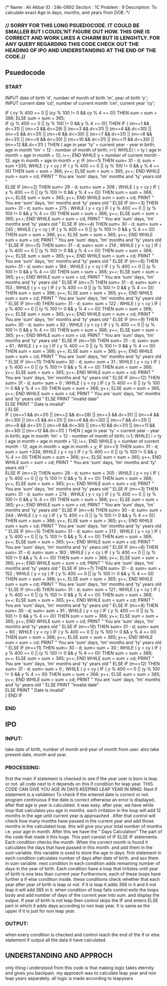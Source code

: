 /* Name    : Ali Akbar
   ID      : 24k-0892 
Section    : 1C
Problem    : 9
Description: To calculate exact Age in days, months, and years from DOB  .*/

### // SORRY FOR THIS LONG PSUEDOCODE. IT COULD BE SMALLER BUT I COUDL'NT FIGURE OUT HOW. THIS ONE IS CORRECT AND WORK LIKES A CHARM BUT IS LENGHTLY. FOR ANY QUERY REGARDING THIS CODE CHECK OUT THE HEADING OF IPO AND UNDERSTANDING AT THE END OF THE CODE.//
## Psuedocode
### START
 INPUT date of birth 'd', number of month of birth 'm', year of birth 'y';
 INPUT current date 'cd', number of current month 'cm', current year 'cy';

 IF ( cy % 400 == 0 || (cy % 100 != 0 && cy % 4 == 0)) THEN
     sum = sum + 366;
 ELSE 
     sum = sum + 365;                      
 IF (y % 400 == 0 || (y % 100 != 0 && y % 4 == 0)) THEN
    IF ( (m==1 && d<=31) || (m==2 && d>=29) || (m==3 && d<=31) || (m==4 && d<=30) || (m==5 && d<=31) || (m==6 && d<=30) || (m==7 && d<=31) || (m==8 && d<=31) || (m==9      && d<=30) || (m==10 && d<=31) || (m==11 && d<=30) || (m==12 && d<=31) ) THEN
       {
        age in year 'ty' = current year - year in birth;
        age in month 'tm' = 12 - number of month of birth;
        i=1;
        WHILE( i < ty )
            age in month = age in month + 12;
            i++;
        END WHILE
        y = number of current month - 12;
        age in month = age in month + y;
        IF (m==1) THEN
           sum= 31 - d;
           sum = sum +335;
           WHILE ( y < cy )
                  IF ( y % 400 == 0 || (y % 100 != 0 && y % 4 == 0)) THEN
                      sum = sum + 366;
                      y++;
                  ELSE 
                      sum = sum + 365;
                      y++;
           END WHILE
           sum = sum + cd;
           PRINT " You are 'sum' days, 'tm' months and  'ty' years old "         
        ELSE IF (m==2) THEN
           sum= 29 - d;
           sum= sum + 306 ;
           WHILE ( y < cy )
                  IF ( y % 400 == 0 || (y % 100 != 0 && y % 4 == 0)) THEN
                      sum = sum + 366;
                      y++;
                  ELSE 
                      sum = sum + 365;
                      y++;
           END WHILE
           sum = sum + cd;
           PRINT " You are 'sum' days, 'tm' months and  'ty' years old "
        ELSE IF (m==3) THEN
           sum= 31 - d;
           sum= sum + 275 ;
           WHILE ( y < cy )
                  IF ( y % 400 == 0 || (y % 100 != 0 && y % 4 == 0)) THEN
                      sum = sum + 366;
                      y++;
                  ELSE 
                      sum = sum + 365;
                      y++;
           END WHILE
           sum = sum + cd;
           PRINT " You are 'sum' days, 'tm' months and  'ty' years old "
        ELSE IF (m==4) THEN
           sum= 30 - d;
           sum= sum + 245 ;
           WHILE ( y < cy )
                  IF ( y % 400 == 0 || (y % 100 != 0 && y % 4 == 0)) THEN
                      sum = sum + 366;
                      y++;
                  ELSE 
                      sum = sum + 365;
                      y++;
           END WHILE
           sum = sum + cd;
           PRINT " You are 'sum' days, 'tm' months and  'ty' years old "
        ELSE IF (m==5) THEN
           sum= 31 - d;
           sum= sum + 214 ;
           WHILE ( y < cy )
                  IF ( y % 400 == 0 || (y % 100 != 0 && y % 4 == 0)) THEN
                      sum = sum + 366;
                      y++;
                  ELSE 
                      sum = sum + 365;
                      y++;
           END WHILE
           sum = sum + cd;
           PRINT " You are 'sum' days, 'tm' months and  'ty' years old "
        ELSE IF (m==6) THEN
           sum= 31 - d;
           sum= sum + 184 ;
           WHILE ( y < cy )
                  IF ( y % 400 == 0 || (y % 100 != 0 && y % 4 == 0)) THEN
                      sum = sum + 366;
                      y++;
                  ELSE 
                      sum = sum + 365;
                      y++;
           END WHILE
           sum = sum + cd;
           PRINT " You are 'sum' days, 'tm' months and  'ty' years old "
        ELSE IF (m==7) THEN
           sum= 31 - d;
           sum= sum + 153 ;
           WHILE ( y < cy )
                  IF ( y % 400 == 0 || (y % 100 != 0 && y % 4 == 0)) THEN
                      sum = sum + 366;
                      y++;
                  ELSE 
                      sum = sum + 365;
                      y++;
           END WHILE
           sum = sum + cd;
           PRINT " You are 'sum' days, 'tm' months and  'ty' years old "
        ELSE IF (m==8) THEN
           sum= 31 - d;
           sum= sum + 122 ;
           WHILE ( y < cy )
                  IF ( y % 400 == 0 || (y % 100 != 0 && y % 4 == 0)) THEN
                      sum = sum + 366;
                      y++;
                  ELSE 
                      sum = sum + 365;
                      y++;
           END WHILE
           sum = sum + cd;
           PRINT " You are 'sum' days, 'tm' months and  'ty' years old "
        ELSE IF (m==9) THEN
           sum= 30 - d;
           sum= sum + 92 ;
           WHILE ( y < cy )
                  IF ( y % 400 == 0 || (y % 100 != 0 && y % 4 == 0)) THEN
                      sum = sum + 366;
                      y++;
                  ELSE 
                      sum = sum + 365;
                      y++;
           END WHILE
           sum = sum + cd;
           PRINT " You are 'sum' days, 'tm' months and  'ty' years old "
        ELSE IF (m==10) THEN
           sum= 31 - d;
           sum= sum + 61 ;
           WHILE ( y < cy )
                  IF ( y % 400 == 0 || (y % 100 != 0 && y % 4 == 0)) THEN
                      sum = sum + 366;
                      y++;
                  ELSE 
                      sum = sum + 365;
                      y++;
           END WHILE
           sum = sum + cd;
           PRINT " You are 'sum' days, 'tm' months and  'ty' years old "
        ELSE IF (m==11) THEN 
           sum= 30 - d;
           sum= sum + 31 ;
           WHILE ( y < cy )
                  IF ( y % 400 == 0 || (y % 100 != 0 && y % 4 == 0)) THEN
                      sum = sum + 366;
                      y++;
                  ELSE 
                      sum = sum + 365;
                      y++;
           END WHILE
           sum = sum + cd;
           PRINT " You are 'sum' days, 'tm' months and  'ty' years old "
        ELSE IF (m==12) THEN
           sum= 31 - d;
           sum= sum + 0 ;
           WHILE ( y < cy )
                  IF ( y % 400 == 0 || (y % 100 != 0 && y % 4 == 0)) THEN
                      sum = sum + 366;
                      y++;
                  ELSE 
                      sum = sum + 365;
                      y++;
           END WHILE
           sum = sum + cd;
           PRINT " You are 'sum' days, 'tm' months and  'ty' years old "
        ELSE
           PRINT "invalid date"        
    ELSE 
        PRINT " Date is invalid"    
       }
 ELSE  
     IF ( (m==1 && d<=31) || (m==2 && d>=28) || (m==3 && d<=31) || (m==4 && d<=30) || (m==5 && d<=31) || (m==6 && d<=30) || (m==7 && d<=31) || (m==8 && d<=31) || (m==9      && d<=30) || (m==10 && d<=31) || (m==11 && d<=30) || (m==12 && d<=31) ) THEN
       {
        age in year 'ty' = current year - year in birth;
        age in month 'tm' = 12 - number of month of birth;
        i=1;
        WHILE( i < ty )
            age in month = age in month + 12;
            i++;
        END WHILE
        y = number of current month - 12;
        age in month = age in month + y;
        IF (m==1) THEN
           sum= 31 - d;
           sum = sum +334;
           WHILE ( y < cy )
                  IF ( y % 400 == 0 || (y % 100 != 0 && y % 4 == 0)) THEN
                      sum = sum + 366;
                      y++;
                  ELSE 
                      sum = sum + 365;
                      y++;
           END WHILE
           sum = sum + cd;
           PRINT " You are 'sum' days, 'tm' months and  'ty' years old "         
        ELSE IF (m==2) THEN
           sum= 28 - d;
           sum= sum + 305 ;
           WHILE ( y < cy )
                  IF ( y % 400 == 0 || (y % 100 != 0 && y % 4 == 0)) THEN
                      sum = sum + 366;
                      y++;
                  ELSE 
                      sum = sum + 365;
                      y++;
           END WHILE
           sum = sum + cd;
           PRINT " You are 'sum' days, 'tm' months and  'ty' years old "
        ELSE IF (m==3) THEN
           sum= 31 - d;
           sum= sum + 274 ;
           WHILE ( y < cy )
                  IF ( y % 400 == 0 || (y % 100 != 0 && y % 4 == 0)) THEN
                      sum = sum + 366;
                      y++;
                  ELSE 
                      sum = sum + 365;
                      y++;
           END WHILE
           sum = sum + cd;
           PRINT " You are 'sum' days, 'tm' months and  'ty' years old "
        ELSE IF (m==4) THEN
           sum= 30 - d;
           sum= sum + 244 ;
           WHILE ( y < cy )
                  IF ( y % 400 == 0 || (y % 100 != 0 && y % 4 == 0)) THEN
                      sum = sum + 366;
                      y++;
                  ELSE 
                      sum = sum + 365;
                      y++;
           END WHILE
           sum = sum + cd;
           PRINT " You are 'sum' days, 'tm' months and  'ty' years old "
        ELSE IF (m==5) THEN
           sum= 31 - d;
           sum= sum + 213 ;
           WHILE ( y < cy )
                  IF ( y % 400 == 0 || (y % 100 != 0 && y % 4 == 0)) THEN
                      sum = sum + 366;
                      y++;
                  ELSE 
                      sum = sum + 365;
                      y++;
           END WHILE
           sum = sum + cd;
           PRINT " You are 'sum' days, 'tm' months and  'ty' years old "
        ELSE IF (m==6) THEN
           sum= 31 - d;
           sum= sum + 183 ;
           WHILE ( y < cy )
                  IF ( y % 400 == 0 || (y % 100 != 0 && y % 4 == 0)) THEN
                      sum = sum + 366;
                      y++;
                  ELSE 
                      sum = sum + 365;
                      y++;
           END WHILE
           sum = sum + cd;
           PRINT " You are 'sum' days, 'tm' months and  'ty' years old "
        ELSE IF (m==7) THEN
           sum= 31 - d;
           sum= sum + 152 ;
           WHILE ( y < cy )
                  IF ( y % 400 == 0 || (y % 100 != 0 && y % 4 == 0)) THEN
                      sum = sum + 366;
                      y++;
                  ELSE 
                      sum = sum + 365;
                      y++;
           END WHILE
           sum = sum + cd;
           PRINT " You are 'sum' days, 'tm' months and  'ty' years old "
        ELSE IF (m==8) THEN
           sum= 31 - d;
           sum= sum + 121 ;
           WHILE ( y < cy )
                  IF ( y % 400 == 0 || (y % 100 != 0 && y % 4 == 0)) THEN
                      sum = sum + 366;
                      y++;
                  ELSE 
                      sum = sum + 365;
                      y++;
           END WHILE
           sum = sum + cd;
           PRINT " You are 'sum' days, 'tm' months and  'ty' years old "
        ELSE IF (m==9) THEN
           sum= 30 - d;
           sum= sum + 91 ;
           WHILE ( y < cy )
                  IF ( y % 400 == 0 || (y % 100 != 0 && y % 4 == 0)) THEN
                      sum = sum + 366;
                      y++;
                  ELSE 
                      sum = sum + 365;
                      y++;
           END WHILE
           sum = sum + cd;
           PRINT " You are 'sum' days, 'tm' months and  'ty' years old "
        ELSE IF (m==10) THEN
           sum= 31 - d;
           sum= sum + 60 ;
           WHILE ( y < cy )
                  IF ( y % 400 == 0 || (y % 100 != 0 && y % 4 == 0)) THEN
                      sum = sum + 366;
                      y++;
                  ELSE 
                      sum = sum + 365;
                      y++;
           END WHILE
           sum = sum + cd;
           PRINT " You are 'sum' days, 'tm' months and  'ty' years old "
        ELSE IF (m==11) THEN 
           sum= 30 - d;
           sum= sum + 30 ;
           WHILE ( y < cy )
                  IF ( y % 400 == 0 || (y % 100 != 0 && y % 4 == 0)) THEN
                      sum = sum + 366;
                      y++;
                  ELSE 
                      sum = sum + 365;
                      y++;
           END WHILE
           sum = sum + cd;
           PRINT " You are 'sum' days, 'tm' months and  'ty' years old "
        ELSE IF (m==12) THEN
           sum= 31 - d;
           sum= sum + 0 ;
           WHILE ( y < cy )
                  IF ( y % 400 == 0 || (y % 100 != 0 && y % 4 == 0)) THEN
                      sum = sum + 366;
                      y++;
                  ELSE 
                      sum = sum + 365;
                      y++;
           END WHILE
           sum = sum + cd;
           PRINT " You are 'sum' days, 'tm' months and  'ty' years old "
        ELSE
           PRINT "invalid date"  
    ELSE 
        PRINT " Date is invalid"    
       }
 END IF
### END    

## IPO 
  ### INPUT:
  take date of birth, number of month and year of month from user. also take present date, month and year.
### PROCESSING:
first the main if statement is checked to see if the year user is born is leap or not. all code next to it depends on this if condition for leap year. THIS CODE CAN GIVE YOU AGE IN DAYS KEEPING LEAP YEAR IN MIND.  Next if statement is a validation To check if the entered date is correct or not. program continuous if the date is correct otherwise an error is displayed. after that age is year is calculated. it was easy. after year, we have while loop that calculates you age in months. each irritation in the loop will add 12 months in the age until current year is approached . After that control will check how many months have passed in the current year and add those months in the calculated loop. this will give you your total number of months i.e. your age in month. 
 After this we have the " Days Calculation" The part of the code that made it this huge. This part consist of IF ELSE IF statements. Each condition checks the month.  When the correct month is found it calculates the days that have passed in this month. and add them in the sum variable. this variable is used to store the age in days. first statement in each condition calculates number of days after date of birth. and ass them in sum variable. next condition in each condition adds remaining number of days in the year of birth. Each condition have a loop that irritates until year of birth is one less than current year
 Furthermore, each of these loops have further a if-else condition inside. these conditions check whether that each year after year of birth is leap or not. if it is leap it adds 366 in it and it not leap it will add 365 in it. when condition of loop fails control exits the loops body and add number of days of the current year into sum. and display the output. 
If year of birth is not leap then control skips the IF and enters ELSE pert in which it adds days according to non leap year. It is same as the upper if it is just for non leap year.
### OUTPUT:
when every condition is checked and control reach the end of the if or else statement if output all the data it have calculated.

## UNDERSTANDING AND APPROCH
 only thing i  understood from this code is that making logic takes eternity and gives you backpain. 
my approach was to calculate leap year and non leap years separately. all logic is made according to leapyears

     
        
   

 
